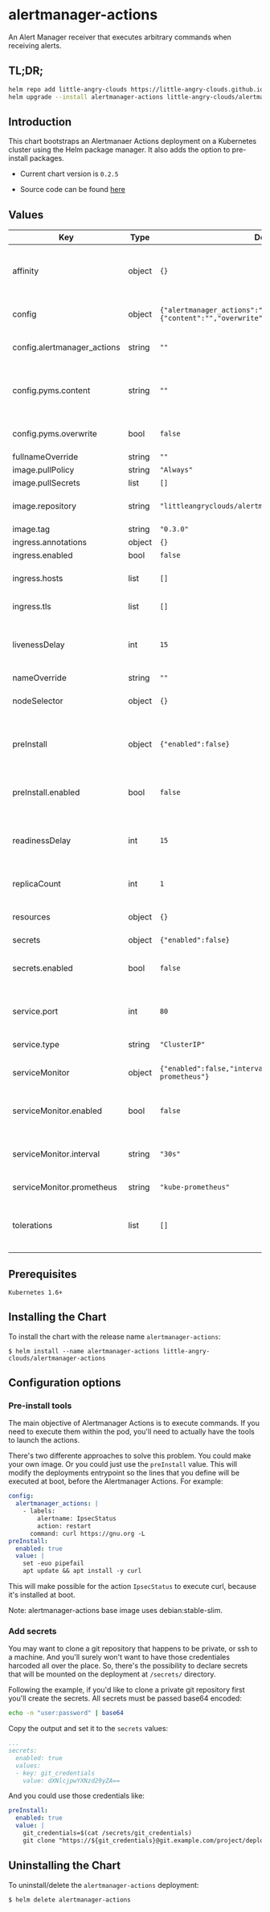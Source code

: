 # alertmanager-actions

An Alert Manager receiver that executes arbitrary commands when receiving alerts.

## TL;DR;

```bash
helm repo add little-angry-clouds https://little-angry-clouds.github.io/
helm upgrade --install alertmanager-actions little-angry-clouds/alertmanager-actions
```

## Introduction
This chart bootstraps an Alertmanaer Actions deployment on a Kubernetes
cluster using the Helm package manager. It also adds the option to pre-install packages.

- Current chart version is `0.2.5`

- Source code can be found [here](https://github.com/little-angry-clouds/alertmanager-actions)

## Values

| Key | Type | Default | Description |
|-----|------|---------|-------------|
| affinity | object | `{}` | node/pod affinities (requires Kubernetes >=1.6) |
| config | object | `{"alertmanager_actions":"","pyms":{"content":"","overwrite":false}}` | alertmanager-actions configuration |
| config.alertmanager_actions | string | `""` | alertmanager-actions configuration |
| config.pyms.content | string | `""` | the configuration that will overwrite the default one |
| config.pyms.overwrite | bool | `false` | overwrites the default pyms configuration |
| fullnameOverride | string | `""` |  |
| image.pullPolicy | string | `"Always"` |  |
| image.pullSecrets | list | `[]` |  |
| image.repository | string | `"littleangryclouds/alertmanager-actions"` | container image pull policy |
| image.tag | string | `"0.3.0"` |  |
| ingress.annotations | object | `{}` |  |
| ingress.enabled | bool | `false` |  |
| ingress.hosts | list | `[]` | ingress accepted hostnames |
| ingress.tls | list | `[]` | ingress TLS configuration |
| livenessDelay | int | `15` | seconds to wait until beginning liveness probes |
| nameOverride | string | `""` |  |
| nodeSelector | object | `{}` | node labels for pod assignment |
| preInstall | object | `{"enabled":false}` | commands to execute before launching alertmanager-actions |
| preInstall.enabled | bool | `false` | value to declare if preInstall is activated |
| readinessDelay | int | `15` | seconds to wait until beginning readiness probes |
| replicaCount | int | `1` | desired number of pods |
| resources | object | `{}` | pod resource requests & limits |
| secrets | object | `{"enabled":false}` | list of secrets |
| secrets.enabled | bool | `false` | value to declare if secrets are enabled |
| service.port | int | `80` | port for the alertmaager-actions http service |
| service.type | string | `"ClusterIP"` | type of service to create |
| serviceMonitor | object | `{"enabled":false,"interval":"30s","prometheus":"kube-prometheus"}` | prometehus operator configuration |
| serviceMonitor.enabled | bool | `false` | value to declare if serviceMonitor is enabled |
| serviceMonitor.interval | string | `"30s"` | interval of time between metrics requests |
| serviceMonitor.prometheus | string | `"kube-prometheus"` | prometehus name |
| tolerations | list | `[]` | node taints to tolerate (requires Kubernetes >=1.6) |

## Prerequisites

`Kubernetes 1.6+`

## Installing the Chart

To install the chart with the release name `alertmanager-actions`:

```console
$ helm install --name alertmanager-actions little-angry-clouds/alertmanager-actions
```

## Configuration options

### Pre-install tools
The main objective of Alertmanager Actions is to execute commands. If you need
to execute them within the pod, you'll need to actually have the tools to
launch the actions.

There's two differente approaches to solve this problem. You could make your
own image. Or you could just use the `preInstall` value. This will modify
the deployments entrypoint so the lines that you define will be executed at
boot, before the Alertmanager Actions. For example:

```yaml
config:
  alertmanager_actions: |
    - labels:
        alertname: IpsecStatus
        action: restart
      command: curl https://gnu.org -L
preInstall:
  enabled: true
  value: |
    set -euo pipefail
    apt update && apt install -y curl
```

This will make possible for the action `IpsecStatus` to execute curl, because
it's installed at boot.

Note: alertmanager-actions base image uses debian:stable-slim.

### Add secrets

You may want to clone a git repository that happens to be private, or ssh to a
machine. And you'll surely won't want to have those credentiales harcoded all
over the place. So, there's the possibility to declare secrets that will be
mounted on the deployment at `/secrets/` directory.

Following the example, if you'd like to clone a private git repository first
you'll create the secrets. All secrets must be passed base64 encoded:

```bash
echo -n "user:password" | base64
```

Copy the output and set it to the `secrets` values:

```yaml
...
secrets:
  enabled: true
  values:
  - key: git_credentials
    value: dXNlcjpwYXNzd29yZA==
```

And you could use those credentials like:

```yaml
preInstall:
  enabled: true
  value: |
    git_credentials=$(cat /secrets/git_credentials)
    git clone "https://${git_credentials}@git.example.com/project/deployments"

```

## Uninstalling the Chart

To uninstall/delete the `alertmanager-actions` deployment:

```bash
$ helm delete alertmanager-actions
```
